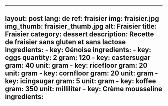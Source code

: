 
---
layout: post
lang: de
ref: fraisier
img: fraisier.jpg
img_thumb: fraisier_thumb.jpg
alt: Fraisier
title: Fraisier
category: dessert
description: Recette de fraisier sans gluten et sans lactose
ingredients:
    - key: Génoise
      ingredients:
        - key: eggs
          quantity: 2
          gram: 120
        - key: castersugar
          gram: 40
          unit: gram
        - key: ricefloor
          gram: 20
          unit: gram
        - key: cornfloor
          gram: 20
          unit: gram
        - key: icingsugar
          gram: 5
          unit: gram
        - key: koffee
          gram: 350
          unit: milliliter
    - key: Crème mousseline
      ingredients:
---
